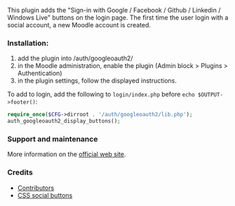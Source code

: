 This plugin adds the "Sign-in with Google / Facebook / Github / Linkedin / Windows Live" buttons on the login page. The first time the user login with a social account, a new Moodle account is created. 

### Installation:

1. add the plugin into /auth/googleoauth2/
2. in the Moodle administration, enable the plugin (Admin block > Plugins > Authentication)
3. in the plugin settings, follow the displayed instructions.

To add to login, add the following to `login/index.php` before `echo $OUTPUT->footer()`:

```php
require_once($CFG->dirroot . '/auth/googleoauth2/lib.php'); 
auth_googleoauth2_display_buttons();
```

### Support and maintenance
More information on the [official web site](http://mouneyrac.github.io/moodle-auth_googleoauth2/).

### Credits
* [Contributors](https://github.com/mouneyrac/auth_googleoauth2/graphs/contributors)
* [CSS social buttons](http://zocial.smcllns.com/)
